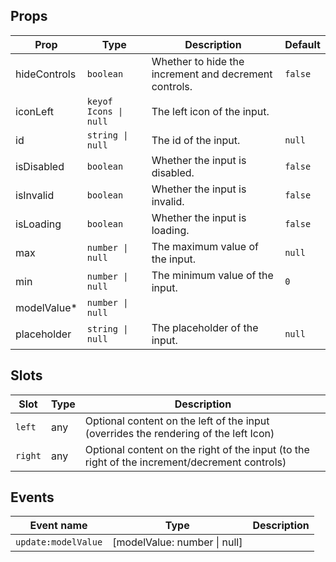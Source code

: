 <!-- This file is automatically generated, do not edit manually. -->

<script setup>
import AppNumberInputPlayground from './AppNumberInputPlayground.vue'
</script>

<AppNumberInputPlayground />

## Props

| Prop | Type | Description | Default |
| ---- | ---- | ----------- | ------- |
| hideControls | `boolean` | Whether to hide the increment and decrement controls. | `false` |
| iconLeft | `keyof Icons \| null` | The left icon of the input. |  |
| id | `string \| null` | The id of the input. | `null` |
| isDisabled | `boolean` | Whether the input is disabled. | `false` |
| isInvalid | `boolean` | Whether the input is invalid. | `false` |
| isLoading | `boolean` | Whether the input is loading. | `false` |
| max | `number \| null` | The maximum value of the input. | `null` |
| min | `number \| null` | The minimum value of the input. | `0` |
| modelValue* | `number \| null` |  |  |
| placeholder | `string \| null` | The placeholder of the input. | `null` |


## Slots

| Slot | Type | Description |
| --------- | ---- | ----------- |
| `left` | any | Optional content on the left of the input (overrides the rendering of the left Icon) |
| `right` | any | Optional content on the right of the input (to the right of the increment/decrement controls) |


## Events

| Event name | Type | Description |
| ---------- | ---- | ----------- |
| `update:modelValue` | [modelValue: number \| null] |  |

